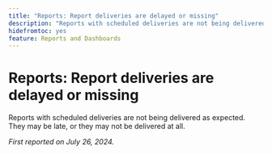 ```yaml
---
title: "Reports: Report deliveries are delayed or missing"
description: "Reports with scheduled deliveries are not being delivered as expected. They may be late, or they may not be delivered at all."
hidefromtoc: yes
feature: Reports and Dashboards
---
```


# Reports: Report deliveries are delayed or missing

Reports with scheduled deliveries are not being delivered as expected. They may be late, or they may not be delivered at all.

_First reported on July 26, 2024._
